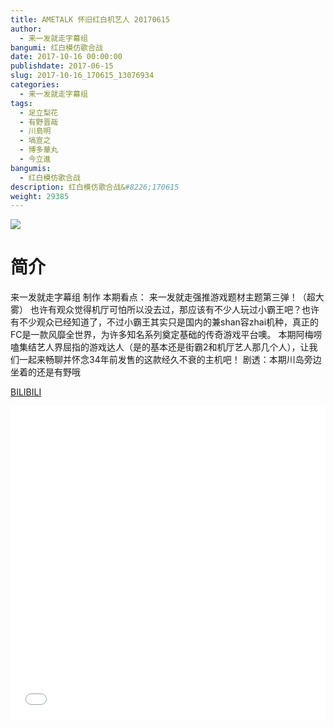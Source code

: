 ```yaml
---
title: AMETALK 怀旧红白机艺人 20170615
author: 
  - 来一发就走字幕组
bangumi: 红白模仿歌合战
date: 2017-10-16 00:00:00
publishdate: 2017-06-15
slug: 2017-10-16_170615_13076934
categories: 
  - 来一发就走字幕组
tags: 
  - 足立梨花
  - 有野晋哉
  - 川島明
  - 塙宣之
  - 博多華丸
  - 今立進
bangumis: 
  - 红白模仿歌合战
description: 红白模仿歌合战&#8226;170615
weight: 29385
---
```


![](https://i.imgur.com/kS7oVFt.jpg)

# 简介  
来一发就走字幕组 制作
本期看点：
来一发就走强推游戏题材主题第三弹！（超大雾）
也许有观众觉得机厅可怕所以没去过，那应该有不少人玩过小霸王吧？也许有不少观众已经知道了，不过小霸王其实只是国内的兼shan容zhai机种，真正的FC是一款风靡全世界，为许多知名系列奠定基础的传奇游戏平台噢。
本期阿梅唠嗑集结艺人界屈指的游戏达人（是的基本还是街霸2和机厅艺人那几个人），让我们一起来畅聊并怀念34年前发售的这款经久不衰的主机吧！
剧透：本期川岛旁边坐着的还是有野哦

  [BILIBILI](https://www.bilibili.com/video/av13076934/)


  <iframe src="//www.bilibili.com/html/html5player.html?cid=21465046&aid=13076934" width="100%" height="500" frameborder="0" allowfullscreen="allowfullscreen"></iframe>
